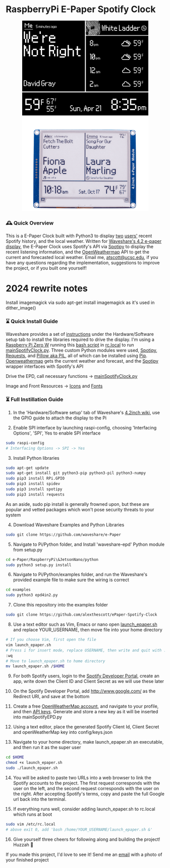 # RaspberryPi E-Paper Spotify Clock  

<p align="center">
	<img src="spotify_epaper_preview.png" width="400">
	<img src="spotify_epaper_preview2.png" width="400">
</p>

### 🕰️ Quick Overview 
This is a E-Paper Clock built with Python3 to display [two](https://open.spotify.com/user/bassguitar1234?si=hHnnqHUGTe25liNezp9cJQ) [users'](https://open.spotify.com/user/ermisk?si=0G5DmMxCRLuUm1G6-EWhFA) recent Spotify history, and the local weather. Written for [Waveshare's 4.2 e-paper display](https://www.waveshare.com/product/4.2inch-e-paper-module.htm), the E-Paper Clock uses Spotify's API via [Spotipy](https://spotipy.readthedocs.io/en/2.22.1/) to display the recent listening information, and the [OpenWeathermap](https://openweathermap.org/) API to get the current and forecasted local weather. Email me, atscott@ucsc.edu, if you have any questions regarding the implementation, suggestions to improve the project, or if you built one yourself!

# 2024 rewrite notes

Install imagemagick via 
sudo apt-get install imagemagick
as it's used in dither_image()

### ⌛ Quick Install Guide
Waveshare provides a set of [instructions](https://www.waveshare.com/wiki/4.2inch_e-Paper_Module) under the Hardware/Software setup tab to install the libraries required to drive the display. I'm using a [Raspberry Pi Zero W](https://www.raspberrypi.org/products/raspberry-pi-zero-w/) running this [bash script](https://github.com/alexthescott/ePaper-Spotify-Clock/blob/main/launch_epaper.sh) in [rc.local](https://www.raspberrypi.org/documentation/linux/usage/rc-local.md) to run [mainSpotifyClock.py](https://github.com/alexthescott/ePaper-Spotify-Clock/blob/main/mainSpotifyClock.py). Three custom Python modules were used, [Spotipy](https://spotipy.readthedocs.io/en/2.12.0/), [Requests](https://requests.readthedocs.io/en/master/), and [Pillow aka PIL](https://pillow.readthedocs.io/en/stable/), all of which can be installed using [Pip](https://pip.pypa.io/en/stable/). [Openweathermap](https://openweathermap.org/api) gets the current weather and forecast, and the [Spotipy](https://github.com/plamere/spotipy) wrapper interfaces with Spotify's API

Drive the EPD, call necessary functions -> [mainSpotifyClock.py](https://github.com/alexthescott/ePaper-Spotify-Clock/blob/main/mainSpotifyClock.py)

Image and Front Resources -> [Icons](https://github.com/alexthescott/ePaper-Spotify-Clock/tree/main/Icons) and [Fonts](https://github.com/alexthescott/ePaper-Spotify-Clock/tree/main/ePaperFonts) 
 
### ⏳ Full Instillation Guide 
1) In the 'Hardware/Software setup' tab of Waveshare's [4.2inch wiki](https://www.waveshare.com/wiki/4.2inch_e-Paper_Module), use the GPIO guide to attach the display to the Pi

2) Enable SPI interface by launching raspi-config, choosing 'Interfacing Options', 'SPI', Yes to enable SPI interface


```bash
sudo raspi-config
# Interfacing Options -> SPI -> Yes
```

3) Install Python libraries

```bash
sudo apt-get update
sudo apt-get install git python3-pip python3-pil python3-numpy
sudo pip3 install RPi.GPIO
sudo pip3 install spidev
sudo pip3 install spotipy
sudo pip3 install requests
```

As an aside, sudo pip install is generally frowned upon, but these are popular and vetted packages which won't pose security threats to your system

4) Download Waveshare Examples and Python Libraries

```bash
sudo git clone https://github.com/waveshare/e-Paper
```

5) Navigate to Pi/Python folder, and Install 'waveshare-epd' Python module from setup.py

```bash
cd e-Paper/RaspberryPi\&JetsonNano/python
sudo python3 setup.py install
```

6) Navigate to Pi/Python/examples folder, and run the Waveshare's provided example file to make sure the wiring is correct

```bash
cd examples
sudo python3 epd4in2.py
```

7) Clone this repository into the examples folder 

```bash
sudo git clone https://github.com/alexthescott/ePaper-Spotify-Clock
```

8) Use a text editor such as Vim, Emacs or nano open [launch_epaper.sh](https://github.com/alexthescott/ePaper-Spotify-Clock/blob/main/launch_epaper.sh) and replace YOUR_USERNAME, then move file into your home directory

```bash
# If you choose Vim, first open the file
vim launch_epaper.sh
# Press i for insert mode, replace USERNAME, then write and quit with :wq
:wq
# Move to launch_epaper.sh to home directory
mv launch_epaper.sh /$HOME
```

9) For both Spotify users, login to the [Spotify Developer Portal](https://developer.spotify.com/dashboard/), create an app, write down the Client ID and Client Secret as we will use these later

10) On the Spotify Developer Portal, add http://www.google.com/ as the Redirect URI, and save at the bottom

11) Create a free [OpenWeatherMap account](https://home.openweathermap.org/users/sign_in), and navigate to your profile, and then [API keys](https://home.openweathermap.org/api_keys). Generate and store a new key as it will be inserted into mainSpotifyEPD.py

12) Using a text editor, place the generated Spotify Client Id, Client Secret and openWeatherMap key into config/keys.json

13) Navigate to your home directory, make launch_epaper.sh an executable, and then run it as the super user

```bash
cd $HOME
chmod +x launch_epaper.sh
sudo ./launch_epaper.sh
```

14) You will be asked to paste two URLs into a web browser to link the Spotify accounts to the project. The first request corresponds with the user on the left, and the second request corresponds with the user on the right. After accepting Spotify's terms, copy and paste the full Google url back into the terminal.

15) If everything runs well, consider adding launch_epaper.sh to rc.local which runs at boot

```bash
sudo vim /etc/rc.local
# above exit 0, add 'bash /home/YOUR_USERNAME/launch_epaper.sh &'
```
16) Give yourself three cheers for following along and building the project! Huzzah  🎉

If you made this project, I'd love to see it! Send me an [email](atscott@ucsc.edu) with a photo of your finished project